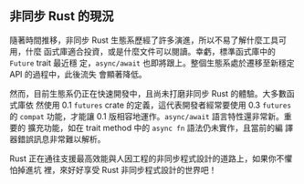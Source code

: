 ## 非同步 Rust 的現況

隨著時間推移，非同步 Rust 生態系歷經了許多演進，所以不易了解什麼工具可用，什麼
函式庫適合投資，或是什麼文件可以閱讀。幸虧，標準函式庫中的 `Future` trait 最近穩
定，`async/await` 也即將跟上。整個生態系處於遷移至新穩定 API 的過程中，此後流失
會顯著降低。

然而，目前生態系仍正在快速開發中，且尚未打磨非同步 Rust 的體驗。大多數函式庫依
然使用 0.1 `futures` crate 的定義，這代表開發者經常要使用 0.3 `futures` 的
`compat` 功能，才能讓 0.1 版相容地運作。`async/await` 語言特性還非常新。重要的
擴充功能，如在 trait method 中的 `async fn` 語法仍未實作，且當前的編
譯器錯誤訊息非常難以解析。

Rust 正在通往支援最高效能與人因工程的非同步程式設計的道路上，如果你不懼怕掉進坑
裡，來好好享受 Rust 非同步程式設計的世界吧！
